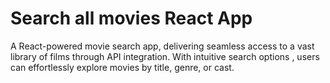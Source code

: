 #  Search all movies React App

A React-powered movie search app, delivering seamless access to a vast library of films through API integration. With intuitive search options , users can effortlessly explore movies by title, genre, or cast.

